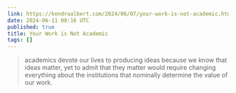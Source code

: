 ```yaml
---
link: https://kendraalbert.com/2024/06/07/your-work-is-not-academic.html?utm_source=perfectsentences&utm_medium=email&utm_campaign=perfect-sentences-76
date: 2024-06-11 00:16 UTC
published: true
title: Your Work is Not Academic
tags: []
---
```


> academics devote our lives to producing ideas because we know that ideas matter, yet to admit that they matter would require changing everything about the institutions that nominally determine the value of our work.
